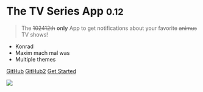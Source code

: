 <!-- ![](yes.png) -->
# The TV Series App <small>0.12</small>

> The ~~102412th~~ **only** App to get notifications about your favorite ~~animus~~ TV shows!

* Konrad
* Maxim mach mal was
* Multiple themes

[GitHub](https://github.com/AyyKamp/tvdb-rest)
[GitHub2](https://github.com/massenmensch/TheTVSeriesApp)
[Get Started](yes.png)

![](https://media.discordapp.net/attachments/410171118310391808/410550886096568331/unknown.png)
